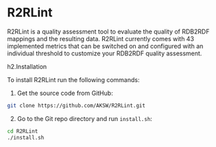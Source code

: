 R2RLint
====================

R2RLint is a quality assessment tool to evaluate the quality of RDB2RDF mappings and the resulting data. R2RLint currently comes with 43 implemented metrics that can be switched on and configured with an individual threshold to customize your RDB2RDF quality assessment.

h2.Installation

To install R2RLint run the following commands:

1. Get the source code from GitHub:
```bash
git clone https://github.com/AKSW/R2RLint.git
```
2. Go to the Git repo directory and run `install.sh`:
```bash
cd R2RLint
./install.sh
```

